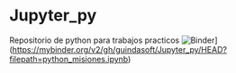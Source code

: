 # Jupyter_py
Repositorio de python para trabajos practicos
![Binder](https://mybinder.org/badge_logo.svg)](https://mybinder.org/v2/gh/guindasoft/Jupyter_py/HEAD?filepath=python_misiones.ipynb)

